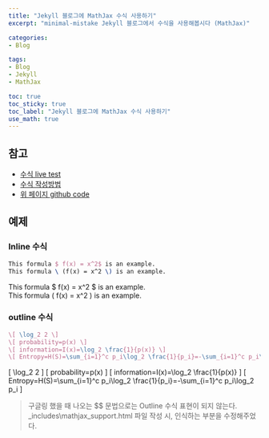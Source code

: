 ```yaml
---
title: "Jekyll 블로그에 MathJax 수식 사용하기"
excerpt: "minimal-mistake Jekyll 블로그에서 수식을 사용해봅시다 (MathJax)"

categories:
- Blog

tags:
- Blog
- Jekyll
- MathJax

toc: true
toc_sticky: true
toc_label: "Jekyll 블로그에 MathJax 수식 사용하기"
use_math: true
---
```


## 참고
- [수식 live test](https://www.mathjax.org/#demo)
- [수식 작성방법](https://ghdic.github.io/math/default/mathjax-%EB%AC%B8%EB%B2%95/)
- [위 페이지 github code](https://raw.githubusercontent.com/ghdic/ghdic.github.io/master/_posts/default/2020-02-01-mathjax-%EB%AC%B8%EB%B2%95.md)

## 예제
### Inline 수식
```latex
This formula $ f(x) = x^2$ is an example.  
This formula \ (f(x) = x^2 \) is an example.

```
This formula $ f(x) = x^2 $ is an example.  
This formula \( f(x) = x^2 \) is an example.


### outline 수식
```latex
\[ \log_2 2 \]
\[ probability=p(x) \]
\[ information=I(x)=\log_2 \frac{1}{p(x)} \]
\[ Entropy=H(S)=\sum_{i=1}^c p_i\log_2 \frac{1}{p_i}=-\sum_{i=1}^c p_i\log_2 p_i \]
```
\[ \log_2 2 \]
\[ probability=p(x) \]
\[ information=I(x)=\log_2 \frac{1}{p(x)} \]
\[ Entropy=H(S)=\sum_{i=1}^c p_i\log_2 \frac{1}{p_i}=-\sum_{i=1}^c p_i\log_2 p_i \]

> 구글링 했을 때 나오는 $$ 문법으로는 Outline 수식 표현이 되지 않는다.
> \_includes\mathjax_support.html 파일 작성 시, 인식하는 부분을 수정해주었다.